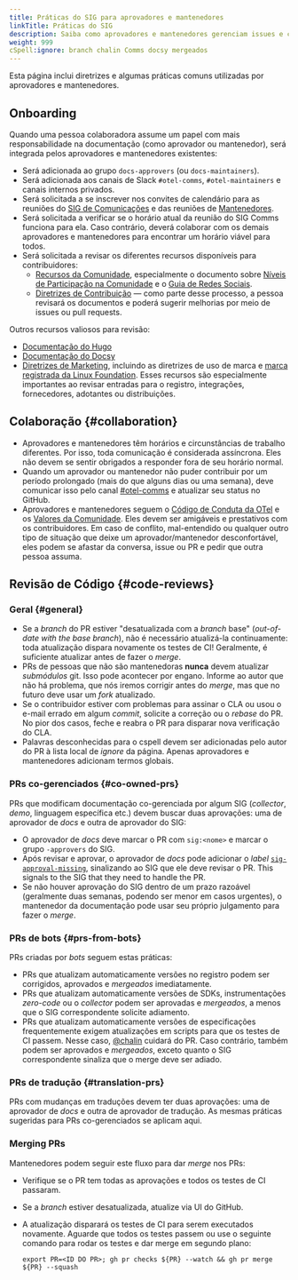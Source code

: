 ```yaml
---
title: Práticas do SIG para aprovadores e mantenedores
linkTitle: Práticas do SIG
description: Saiba como aprovadores e mantenedores gerenciam issues e contribuições.
weight: 999
cSpell:ignore: branch chalin Comms docsy mergeados
---
```


Esta página inclui diretrizes e algumas práticas comuns utilizadas por
aprovadores e mantenedores.

## Onboarding

Quando uma pessoa colaboradora assume um papel com mais responsabilidade na
documentação (como aprovador ou mantenedor), será integrada pelos aprovadores e
mantenedores existentes:

- Será adicionada ao grupo `docs-approvers` (ou `docs-maintainers`).
- Será adicionada aos canais de Slack `#otel-comms`, `#otel-maintainers` e
  canais internos privados.
- Será solicitada a se inscrever nos convites de calendário para as reuniões do
  [SIG de Comunicações](https://groups.google.com/a/opentelemetry.io/g/calendar-comms)
  e das reuniões de
  [Mantenedores](https://groups.google.com/a/opentelemetry.io/g/calendar-maintainer-meeting).
- Será solicitada a verificar se o horário atual da reunião do SIG Comms
  funciona para ela. Caso contrário, deverá colaborar com os demais aprovadores
  e mantenedores para encontrar um horário viável para todos.
- Será solicitada a revisar os diferentes recursos disponíveis para
  contribuidores:
  - [Recursos da Comunidade](https://github.com/open-telemetry/community/),
    especialmente o documento sobre
    [Níveis de Participação na Comunidade](https://github.com/open-telemetry/community/blob/main/community-membership.md)
    e o
    [Guia de Redes Sociais](https://github.com/open-telemetry/community/blob/main/social-media-guide.md).
  - [Diretrizes de Contribuição](/docs/contributing) — como parte desse
    processo, a pessoa revisará os documentos e poderá sugerir melhorias por
    meio de issues ou pull requests.

Outros recursos valiosos para revisão:

- [Documentação do Hugo](https://gohugo.io/documentation/)
- [Documentação do Docsy](https://www.docsy.dev/docs/)
- [Diretrizes de Marketing](/community/marketing-guidelines/), incluindo as
  diretrizes de uso de marca e
  [marca registrada da Linux Foundation](https://www.linuxfoundation.org/legal/trademark-usage).
  Esses recursos são especialmente importantes ao revisar entradas para o
  registro, integrações, fornecedores, adotantes ou distribuições.

## Colaboração {#collaboration}

- Aprovadores e mantenedores têm horários e circunstâncias de trabalho
  diferentes.
  Por isso, toda comunicação é considerada assíncrona. Eles não
  devem se sentir obrigados a responder fora de seu horário normal.
- Quando um aprovador ou mantenedor não puder contribuir por um período
  prolongado (mais do que alguns dias ou uma semana), deve comunicar isso pelo
  canal [#otel-comms](https://cloud-native.slack.com/archives/C02UN96HZH6) e
  atualizar seu status no GitHub.
- Aprovadores e mantenedores seguem o
  [Código de Conduta da OTel](https://github.com/open-telemetry/community/?tab=coc-ov-file#opentelemetry-community-code-of-conduct)
  e os [Valores da Comunidade](/community/mission/#community-values). Eles devem
  ser amigáveis e prestativos com os contribuidores. Em caso de conflito,
  mal-entendido ou qualquer outro tipo de situação que deixe um
  aprovador/mantenedor desconfortável, eles podem se afastar da conversa, issue
  ou PR e pedir que outra pessoa assuma.

## Revisão de Código {#code-reviews}

### Geral {#general}

- Se a _branch_ do PR estiver "desatualizada com a _branch_ base" (_out-of-date
  with the base branch_), não é necessário atualizá-la continuamente: toda
  atualização dispara novamente os testes de CI!
  Geralmente, é suficiente
  atualizar antes de fazer o _merge_.
- PRs de pessoas que não são mantenedoras **nunca** devem atualizar _submódulos_
  git. Isso pode acontecer por engano. Informe ao autor que não há problema, que
  nós iremos corrigir antes do _merge_, mas que no futuro deve usar um _fork_
  atualizado.
- Se o contribuidor estiver com problemas para assinar o CLA ou usou o e-mail
  errado em algum _commit_, solicite a correção ou o _rebase_ do PR. No pior dos
  casos, feche e reabra o PR para disparar nova verificação do CLA.
- Palavras desconhecidas para o cspell devem ser adicionadas pelo autor do PR à
  lista local de _ignore_ da página. Apenas aprovadores e mantenedores adicionam
  termos globais.

### PRs co-gerenciados {#co-owned-prs}

PRs que modificam documentação co-gerenciada por algum SIG (_collector_, _demo_,
linguagem específica etc.) devem buscar duas aprovações: uma de aprovador de
_docs_ e outra de aprovador do SIG:

- O aprovador de _docs_ deve marcar o PR com `sig:<nome>` e marcar o grupo
  `-approvers` do SIG.
- Após revisar e aprovar, o aprovador de _docs_ pode adicionar o _label_
  [`sig-approval-missing`](https://github.com/open-telemetry/opentelemetry.io/labels/sig-approval-missing),
  sinalizando ao SIG que ele deve revisar o PR.
  This signals to the SIG that they need to handle the PR.
- Se não houver aprovação do SIG dentro de um prazo razoável (geralmente duas
  semanas, podendo ser menor em casos urgentes), o mantenedor da documentação
  pode usar seu próprio julgamento para fazer o _merge_.

### PRs de bots {#prs-from-bots}

PRs criadas por _bots_ seguem estas práticas:

- PRs que atualizam automaticamente versões no registro podem ser corrigidos,
  aprovados e _mergeados_ imediatamente.
- PRs que atualizam automaticamente versões de SDKs, instrumentações _zero-code_
  ou o _collector_ podem ser aprovadas e _mergeados_, a menos que o SIG
  correspondente solicite adiamento.
- PRs que atualizam automaticamente versões de especificações frequentemente
  exigem atualizações em scripts para que os testes de CI passem. Nesse caso,
  [@chalin](https://github.com/chalin/) cuidará do PR. Caso contrário, também
  podem ser aprovados e _mergeados_, exceto quanto o SIG correspondente sinaliza
  que o merge deve ser adiado.

### PRs de tradução {#translation-prs}

PRs com mudanças em traduções devem ter duas aprovações: uma de aprovador de
_docs_ e outra de aprovador de tradução. As mesmas práticas sugeridas para PRs
co-gerenciados se aplicam aqui.

### Merging PRs

Mantenedores podem seguir este fluxo para dar _merge_ nos PRs:

- Verifique se o PR tem todas as aprovações e todos os testes de CI passaram.
- Se a _branch_ estiver desatualizada, atualize via UI do GitHub.
- A atualização disparará os testes de CI para serem executados novamente. Aguarde que todos os testes passem ou use o seguinte comando para rodar os
  testes e dar merge em segundo plano:

  ```shell
  export PR=<ID DO PR>; gh pr checks ${PR} --watch && gh pr merge ${PR} --squash
  ```
